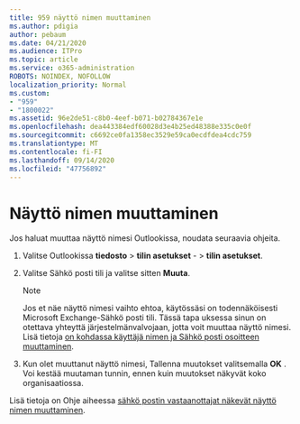 ```yaml
---
title: 959 näyttö nimen muuttaminen
ms.author: pdigia
author: pebaum
ms.date: 04/21/2020
ms.audience: ITPro
ms.topic: article
ms.service: o365-administration
ROBOTS: NOINDEX, NOFOLLOW
localization_priority: Normal
ms.custom:
- "959"
- "1800022"
ms.assetid: 96e2de51-c8b0-4eef-b071-b02784367e1e
ms.openlocfilehash: dea443384edf60028d3e4b25ed48388e335c0e0f
ms.sourcegitcommit: c6692ce0fa1358ec3529e59ca0ecdfdea4cdc759
ms.translationtype: MT
ms.contentlocale: fi-FI
ms.lasthandoff: 09/14/2020
ms.locfileid: "47756892"
---
```

# <a name="change-your-display-name"></a>Näyttö nimen muuttaminen
  
Jos haluat muuttaa näyttö nimesi Outlookissa, noudata seuraavia ohjeita.
  
1. Valitse Outlookissa **tiedosto** \> **tilin asetukset** - \> **tilin asetukset**.

2. Valitse Sähkö posti tili ja valitse sitten **Muuta**.

    > [!NOTE]
    > Jos et näe näyttö nimesi vaihto ehtoa, käytössäsi on todennäköisesti Microsoft Exchange-Sähkö posti tili. Tässä tapa uksessa sinun on otettava yhteyttä järjestelmänvalvojaan, jotta voit muuttaa näyttö nimesi. Lisä tietoja [on kohdassa käyttäjä nimen ja Sähkö posti osoitteen muuttaminen](https://docs.microsoft.com/microsoft-365/admin/add-users/change-a-user-name-and-email-address).
  
3. Kun olet muuttanut näyttö nimesi, Tallenna muutokset valitsemalla **OK** . Voi kestää muutaman tunnin, ennen kuin muutokset näkyvät koko organisaatiossa.

Lisä tietoja on Ohje aiheessa [sähkö postin vastaanottajat näkevät näyttö nimen muuttaminen](https://support.office.com/article/2b53331a-ba2a-4803-88dc-ac9fe376c8a9.aspx).
  